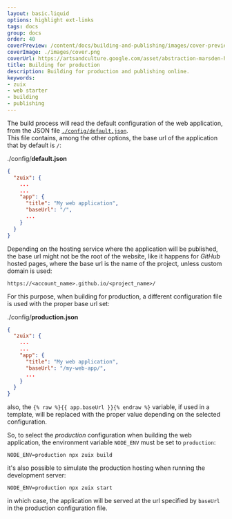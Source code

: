 ```yaml
---
layout: basic.liquid
options: highlight ext-links
tags: docs
group: docs
order: 40
coverPreview: /content/docs/building-and-publishing/images/cover-preview.png
coverImage: ./images/cover.png
coverUrl: https://artsandculture.google.com/asset/abstraction-marsden-hartley/7wGQVSmygTjslg
title: Building for production
description: Building for production and publishing online.
keywords:
- zuix
- web starter
- building
- publishing
---
```


The build process will read the default configuration of the web application, from the JSON file
[`./config/default.json`](https://github.com/zuixjs/zuix-web-starter/blob/master/config/default.json).  
This file contains, among the other options, the base url of the application that by default is `/`:

./config/**default.json**
```json
{
  "zuix": {
    ...
    ...
    "app": {
      "title": "My web application",
      "baseUrl": "/",
      ...
    }
  }
}
```

Depending on the hosting service where the application will be published, the base url might not be the root of the website,
like it happens for *GitHub* hosted pages, where the base url is the name of the project, unless custom domain is used:
```
https://<account_name>.github.io/<project_name>/
```
For this purpose, when building for production, a different configuration file is used with the proper base url set:

./config/**production.json**
```json
{
  "zuix": {
    ...
    ...
    "app": {
      "title": "My web application",
      "baseUrl": "/my-web-app/",
      ...
    }
  }
}
```

also, the `{% raw %}{{ app.baseUrl }}{% endraw %}` variable, if used in a template, will be replaced with the proper value depending on the selected
configuration.

So, to select the *production* configuration when building the web application, the environment variable `NODE_ENV` must be set to `production`:

```shell
NODE_ENV=production npx zuix build
```

it's also possible to simulate the production hosting when running the development server:

```shell
NODE_ENV=production npx zuix start
```

in which case, the application will be served at the url specified by `baseUrl` in the production configuration file.
